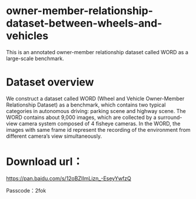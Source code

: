 # owner-member-relationship-dataset-between-wheels-and-vehicles
This is an annotated owner-member relationship dataset called WORD as a large-scale benchmark.

# Dataset overview
We construct a dataset called WORD (Wheel and Vehicle Owner-Member Relationship Dataset) as a benchmark, which contains two typical categories in autonomous driving: parking
scene and highway scene. The WORD contains about 9,000 images, which are collected by a surround-view camera system composed of 4 fisheye cameras. In the WORD, the images with same frame id represent the recording of the environment from different camera’s view simultaneously.

# Download url： 
https://pan.baidu.com/s/12oBZIImLizn_-EseyYwfzQ 

Passcode：2fok 

